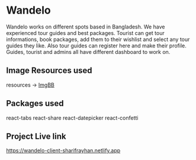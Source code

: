 # Wandelo
Wandelo works on different spots based in Bangladesh. We have experienced tour guides and best packages. Tourist can get tour informations, book packages, add them to their wishlist and select any tour guides they like. Also tour guides can register here and make their profile. Guides, tourist and admins all have different dashboard to work on.


## Image Resources used
resources -> [ImgBB](https://imgbb.com/)


## Packages used
react-tabs
react-share
react-datepicker
react-confetti



## Project Live link
https://wandelo-client-sharifrayhan.netlify.app
